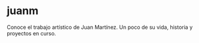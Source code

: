 # juanm
Conoce el trabajo artístico de Juan Martínez. Un poco de su vida, historia y proyectos en curso.
